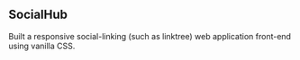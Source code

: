 ## SocialHub
Built a responsive social-linking (such as linktree) web application front-end using vanilla CSS.
